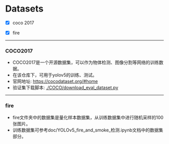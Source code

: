 # Datasets

- [x] coco 2017
- [x] fire





---

### COCO2017

- COCO2017是一个开源数据集，可以作为物体检测、图像分割等网络的训练数据。
- 在该仓库下，可用于yolov5的训练、测试。
- 官网地址: https://cocodataset.org/#home
- 验证集下载脚本: [./COCO/download_eval_dataset.py](./COCO/download_eval_dataset.py) 


---

### fire

- fire文件夹中的数据集是量化样本数据集，从训练数据集中进行随机采样的100张图片。
- 训练数据集可参考doc/YOLOv5_fire_and_smoke_检测.ipynb文档中的数据集部分。

